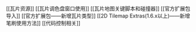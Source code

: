 [[瓦片资源]]
[[瓦片调色盘窗口使用]]
[[瓦片地图关键脚本和碰撞器]]
[[官方扩展包导入]]
[[官方扩展包——新增瓦片类型]]
[[2D Tilemap Extras(1.6.x以上)——新增笔刷使用方法]]
[[代码控制相关]]